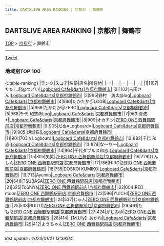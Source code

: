 ```yaml
---
title: DARTSLIVE AREA RANKING | 京都府 | 舞鶴市
---
```

## DARTSLIVE AREA RANKING | 京都府 | 舞鶴市

[TOP](/darts/rank/) > [京都府](/darts/rank/京都府/) > 舞鶴市

___

<a href="https://twitter.com/share?ref_src=twsrc%5Etfw" data-text="DARTSLIVE AREA RANKING | 京都府舞鶴市" class="twitter-share-button" data-via="DARTSLIVE" data-hashtags="DARTSLIVE" data-related="DARTSLIVE" data-show-count="false">Tweet</a>

### 地域別TOP 100

{:.table-ranking}
|ランク|スコア|名前|店名|所在地|
|---|---|---|---|---|
|1|1107|ただし君@つどい|<a href="https://search.dartslive.com/jp/shop/932902b2c57debe4a3f63593b5358cc4">Logboard Cafe&darts</a>|<a href="/darts/rank/京都府/舞鶴市">京都府舞鶴市</a>|
|2|1102|吉田さん|<a href="https://search.dartslive.com/jp/shop/932902b2c57debe4a3f63593b5358cc4">Logboard Cafe&darts</a>|<a href="/darts/rank/京都府/舞鶴市">京都府舞鶴市</a>|
|3|985|野村　勇太@log|<a href="https://search.dartslive.com/jp/shop/932902b2c57debe4a3f63593b5358cc4">Logboard Cafe&darts</a>|<a href="/darts/rank/京都府/舞鶴市">京都府舞鶴市</a>|
|4|980|たかたか＠LOGB|<a href="https://search.dartslive.com/jp/shop/932902b2c57debe4a3f63593b5358cc4">Logboard Cafe&darts</a>|<a href="/darts/rank/京都府/舞鶴市">京都府舞鶴市</a>|
|5|968|たかたか＠ZERO|<a href="https://search.dartslive.com/jp/shop/932902b2c57debe4a3f63593b5358cc4">Logboard Cafe&darts</a>|<a href="/darts/rank/京都府/舞鶴市">京都府舞鶴市</a>|
|5|968|千代 和志@Log|<a href="https://search.dartslive.com/jp/shop/932902b2c57debe4a3f63593b5358cc4">Logboard Cafe&darts</a>|<a href="/darts/rank/京都府/舞鶴市">京都府舞鶴市</a>|
|7|963|青波*|<a href="https://search.dartslive.com/jp/shop/932902b2c57debe4a3f63593b5358cc4">Logboard Cafe&darts</a>|<a href="/darts/rank/京都府/舞鶴市">京都府舞鶴市</a>|
|8|909|オカチン|<a href="https://search.dartslive.com/jp/shop/80065f41fc73934e0d9b047a20a7ba1e">ZERO ONE 西舞鶴駅前店</a>|<a href="/darts/rank/京都府/舞鶴市">京都府舞鶴市</a>|
|9|905|だぬ※Logboard※|<a href="https://search.dartslive.com/jp/shop/932902b2c57debe4a3f63593b5358cc4">Logboard Cafe&darts</a>|<a href="/darts/rank/京都府/舞鶴市">京都府舞鶴市</a>|
|9|905|炬燵猫|<a href="https://search.dartslive.com/jp/shop/932902b2c57debe4a3f63593b5358cc4">Logboard Cafe&darts</a>|<a href="/darts/rank/京都府/舞鶴市">京都府舞鶴市</a>|
|11|901|703☆Logboard|<a href="https://search.dartslive.com/jp/shop/932902b2c57debe4a3f63593b5358cc4">Logboard Cafe&darts</a>|<a href="/darts/rank/京都府/舞鶴市">京都府舞鶴市</a>|
|12|883|千代 和志|<a href="https://search.dartslive.com/jp/shop/932902b2c57debe4a3f63593b5358cc4">Logboard Cafe&darts</a>|<a href="/darts/rank/京都府/舞鶴市">京都府舞鶴市</a>|
|13|874|な〜り〜|<a href="https://search.dartslive.com/jp/shop/932902b2c57debe4a3f63593b5358cc4">Logboard Cafe&darts</a>|<a href="/darts/rank/京都府/舞鶴市">京都府舞鶴市</a>|
|14|864|千代ダブルス和志|<a href="https://search.dartslive.com/jp/shop/932902b2c57debe4a3f63593b5358cc4">Logboard Cafe&darts</a>|<a href="/darts/rank/京都府/舞鶴市">京都府舞鶴市</a>|
|15|805|笑笑|<a href="https://search.dartslive.com/jp/shop/80065f41fc73934e0d9b047a20a7ba1e">ZERO ONE 西舞鶴駅前店</a>|<a href="/darts/rank/京都府/舞鶴市">京都府舞鶴市</a>|
|16|779|けんしん|<a href="https://search.dartslive.com/jp/shop/80065f41fc73934e0d9b047a20a7ba1e">ZERO ONE 西舞鶴駅前店</a>|<a href="/darts/rank/京都府/舞鶴市">京都府舞鶴市</a>|
|17|756|HIRO|<a href="https://search.dartslive.com/jp/shop/80065f41fc73934e0d9b047a20a7ba1e">ZERO ONE 西舞鶴駅前店</a>|<a href="/darts/rank/京都府/舞鶴市">京都府舞鶴市</a>|
|18|755|DOSKOI KUMIKO|<a href="https://search.dartslive.com/jp/shop/932902b2c57debe4a3f63593b5358cc4">Logboard Cafe&darts</a>|<a href="/darts/rank/京都府/舞鶴市">京都府舞鶴市</a>|
|19|713|Ayumin|<a href="https://search.dartslive.com/jp/shop/932902b2c57debe4a3f63593b5358cc4">Logboard Cafe&darts</a>|<a href="/darts/rank/京都府/舞鶴市">京都府舞鶴市</a>|
|20|646|TSUBASA|<a href="https://search.dartslive.com/jp/shop/80065f41fc73934e0d9b047a20a7ba1e">ZERO ONE 西舞鶴駅前店</a>|<a href="/darts/rank/京都府/舞鶴市">京都府舞鶴市</a>|
|21|625|ToShiYa|<a href="https://search.dartslive.com/jp/shop/80065f41fc73934e0d9b047a20a7ba1e">ZERO ONE 西舞鶴駅前店</a>|<a href="/darts/rank/京都府/舞鶴市">京都府舞鶴市</a>|
|22|604|RED moon|<a href="https://search.dartslive.com/jp/shop/80065f41fc73934e0d9b047a20a7ba1e">ZERO ONE 西舞鶴駅前店</a>|<a href="/darts/rank/京都府/舞鶴市">京都府舞鶴市</a>|
|23|596|YUICHI|<a href="https://search.dartslive.com/jp/shop/80065f41fc73934e0d9b047a20a7ba1e">ZERO ONE 西舞鶴駅前店</a>|<a href="/darts/rank/京都府/舞鶴市">京都府舞鶴市</a>|
|24|537|じゅん|<a href="https://search.dartslive.com/jp/shop/80065f41fc73934e0d9b047a20a7ba1e">ZERO ONE 西舞鶴駅前店</a>|<a href="/darts/rank/京都府/舞鶴市">京都府舞鶴市</a>|
|25|533|RUITO|<a href="https://search.dartslive.com/jp/shop/80065f41fc73934e0d9b047a20a7ba1e">ZERO ONE 西舞鶴駅前店</a>|<a href="/darts/rank/京都府/舞鶴市">京都府舞鶴市</a>|
|26|461|もも|<a href="https://search.dartslive.com/jp/shop/80065f41fc73934e0d9b047a20a7ba1e">ZERO ONE 西舞鶴駅前店</a>|<a href="/darts/rank/京都府/舞鶴市">京都府舞鶴市</a>|
|27|424|かじみゆ|<a href="https://search.dartslive.com/jp/shop/80065f41fc73934e0d9b047a20a7ba1e">ZERO ONE 西舞鶴駅前店</a>|<a href="/darts/rank/京都府/舞鶴市">京都府舞鶴市</a>|
|28|414|【M.Lily】あかね|<a href="https://search.dartslive.com/jp/shop/932902b2c57debe4a3f63593b5358cc4">Logboard Cafe&darts</a>|<a href="/darts/rank/京都府/舞鶴市">京都府舞鶴市</a>|
|29|412|ようちゃん|<a href="https://search.dartslive.com/jp/shop/80065f41fc73934e0d9b047a20a7ba1e">ZERO ONE 西舞鶴駅前店</a>|<a href="/darts/rank/京都府/舞鶴市">京都府舞鶴市</a>|



___

_last update : 2024/01/21 13:39:04_


<script src="https://cdnjs.cloudflare.com/ajax/libs/jquery/3.6.1/jquery.min.js" integrity="sha512-aVKKRRi/Q/YV+4mjoKBsE4x3H+BkegoM/em46NNlCqNTmUYADjBbeNefNxYV7giUp0VxICtqdrbqU7iVaeZNXA==" crossorigin="anonymous" referrerpolicy="no-referrer"></script>
<script src="https://cdnjs.cloudflare.com/ajax/libs/jquery.tablesorter/2.31.3/js/jquery.tablesorter.min.js" integrity="sha512-qzgd5cYSZcosqpzpn7zF2ZId8f/8CHmFKZ8j7mU4OUXTNRd5g+ZHBPsgKEwoqxCtdQvExE5LprwwPAgoicguNg==" crossorigin="anonymous" referrerpolicy="no-referrer"></script>
<link rel="stylesheet" href="https://cdnjs.cloudflare.com/ajax/libs/jquery.tablesorter/2.31.3/css/theme.default.min.css" integrity="sha512-wghhOJkjQX0Lh3NSWvNKeZ0ZpNn+SPVXX1Qyc9OCaogADktxrBiBdKGDoqVUOyhStvMBmJQ8ZdMHiR3wuEq8+w==" crossorigin="anonymous" referrerpolicy="no-referrer" />
<script>
$(function() {
    $(".table-ranking").tablesorter({sortList:[[0, 0]]});
});
</script>

<script async src="https://platform.twitter.com/widgets.js" charset="utf-8"></script>